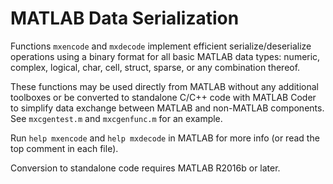 MATLAB Data Serialization
=========================

Functions `mxencode` and `mxdecode` implement efficient serialize/deserialize
operations using a binary format for all basic MATLAB data types: numeric,
complex, logical, char, cell, struct, sparse, or any combination thereof.

These functions may be used directly from MATLAB without any additional
toolboxes or be converted to standalone C/C++ code with MATLAB Coder to simplify
data exchange between MATLAB and non-MATLAB components. See `mxcgentest.m` and
`mxcgenfunc.m` for an example.

Run `help mxencode` and `help mxdecode` in MATLAB for more info (or read the top
comment in each file).

Conversion to standalone code requires MATLAB R2016b or later.
